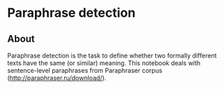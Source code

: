 # Paraphrase detection
## About
Paraphrase detection is the task to define whether two formally different texts have the same (or similar) meaning.
This notebook deals with sentence-level paraphrases from Paraphraser corpus (http://paraphraser.ru/download/).

